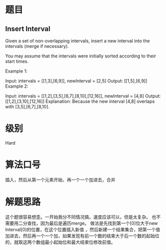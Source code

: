 # 题目
## Insert Interval
Given a set of non-overlapping intervals, insert a new interval into the intervals (merge if necessary).

You may assume that the intervals were initially sorted according to their start times.

Example 1:

Input: intervals = [[1,3],[6,9]], newInterval = [2,5]
Output: [[1,5],[6,9]]
Example 2:

Input: intervals = [[1,2],[3,5],[6,7],[8,10],[12,16]], newInterval = [4,8]
Output: [[1,2],[3,10],[12,16]]
Explanation: Because the new interval [4,8] overlaps with [3,5],[6,7],[8,10].
             
# 级别 
Hard

# 算法口号
插入，然后从第一个元素开始，再一个一个加进去，合并

# 解题思路
这个题很容易想歪。一开始我分不同情况搞，速度应该可以，但是太复杂。
也不需要用二分查找，因为最后是遍历merge。
做法是先找到第一个[0]位大于new Interval[0]的位置，在这个位置插入新值
，然后新建一个结果集合，把第一个值加进去，然后再一个一个加，如果发现有前一个数的结束大于后一个数的起始位的，就取这两个数组最小起始位和最大结束位修改前值。